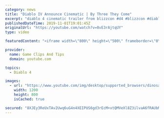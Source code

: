 ```yaml
---
category: news
title: "Diablo IV Announce Cinematic | By Three They Come"
excerpt: "diablo 4 cinematic trailer from blizzcon #d4 #blizzcon #diablo."
publishedDateTime: 2019-11-01T19:01:45Z
originalUrl: "https://youtube.com/watch?v=0vE3rAjtqUY"
type: video

featuredContent: "<iframe width=\"800\" height=\"500\" frameborder=\"0\" src=\"https://www.youtube.com/embed/0vE3rAjtqUY\" allow=\"accelerometer; autoplay; encrypted-media; gyroscope; picture-in-picture\" allowfullscreen></iframe>"

provider:
  name: Game Clips And Tips
  domain: youtube.com

topics:
  - Diablo 4

images:
  - url: "https://www.youtube.com/img/desktop/supported_browsers/dinosaur.png"
    width: 1200
    height: 800
    isCached: true

secured: "8XJEy3ReUxTAv2Uwq6uG4n4XEIPUS6gd3rEcM+xtQMVeXl8Z3ilvaA6fRAUbM5MqximrlDZqNnAq3Ir5bTKry9ZSZIJckUwOWrozJs+NnHk+g6yi47CTJ1TnNdiqh5DvCrB49CFYM8xowi6630q5iPb3hgo1bQu8wnGHzsmHBUcqDgw2ucoWSBuWxiDWHMWE6mWUg3d3tkmo+Nm08HqeqYb/EYcnXNlxPuWDhbhk6P6tdGVmEYMMWPbEVtRiazSKwzjW0+cWemhhU+chgolPkXE9+P37sFqwWAARC6LCeeROAQ5mRkTyeVKHeAZtY2SfYa83aFVuEa2E1UKIBTn2g5/LBxNKUwU8odLz798t+J9k/SR4Pv1RqAYULYSB8wbs3XlGFaeCLpRmqnpM2J9oXg==;co/B4zUVeUvXvyO8XpWkNQ=="
---
```


